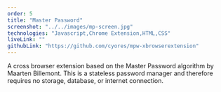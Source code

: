 ```yaml
---
order: 5
title: "Master Password"
screenshot: "../../images/mp-screen.jpg"
technologies: "Javascript,Chrome Extension,HTML,CSS"
liveLink: ""
githubLink: "https://github.com/cyores/mpw-xbrowserextension"
---
```


A cross browser extension based on the Master Password algorithm by Maarten Billemont. This is a stateless password manager and therefore requires no storage, database, or internet connection.